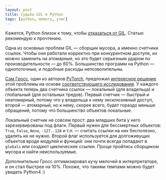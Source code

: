 ```yaml
---
layout: post
title: Судьба GIL в Python
tags: [python, memory, утюг]
---
```

Кажется, Python близок к тому, чтобы [отказаться от GIL](https://lwn.net/SubscriberLink/872869/0e62bba2db51ec7a/). Статью рекомендую к прочтению.

Одна из основных проблем GIL — сборщик мусора, а именно счетчики ссылок. Чтобы они работали корректно при конкурентном доступе, их можно заменить на атомарные, но это будет серьезным ударом по производительности — до 60%. Большинство программ на Python — однопоточные, и подобные расходы непозволительны.

[Сэм Гросс](https://github.com/colesbury), один из авторов [PyTorch](https://pytorch.org/), предложил [интересное решение](https://docs.google.com/document/d/18CXhDb1ygxg-YXNBJNzfzZsDFosB5e6BfnXLlejd9l0/edit#) этой проблемы на основе [соответствующего исследования](https://dl.acm.org/doi/10.1145/3243176.3243195). У каждого объекта теперь два счетчика ссылок — локальный (для владельца) и глобальный (для остальных тредов). Первый счетчик — быстрый и неатомарный, потому что у владельца к нему эксклюзивный доступ, второй — атомарный, но к нему, скорее всего, будет гораздо меньше обращений, потому что большинство объектов локальные.

Локальный счетчик не совсем прост: два младших бита у него зарезервированы под флаги. Первый нужен для бессмертных объектов: `True`, `False`, `None`, `-127..128` и т.п. — считать ссылки на них бесполезно, удалять их не нужно. Второй флаг используется для долгоживущих объектов вроде модулей и функций: они почти всегда попадают в `globals` или создают циклические ссылки. Проще пройтись сборщиком мусора и найти неиспользуемые.

Дополнительно Гросс оптимизировал кучу мелочей в интерпретаторе, и он стал быстрее на 10%. Похоже, что такими темпами можно будет увидеть Python4 :)

